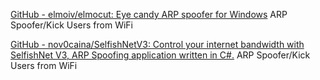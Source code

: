 
[GitHub - elmoiv/elmocut: Eye candy ARP spoofer for Windows](https://github.com/elmoiv/elmocut)
ARP Spoofer/Kick Users from WiFi

[GitHub - nov0caina/SelfishNetV3: Control your internet bandwidth with SelfishNet V3, ARP Spoofing application written in C#.](https://github.com/nov0caina/SelfishNetV3)
ARP Spoofer/Kick Users from WiFi
